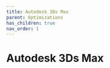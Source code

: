```yaml
---
title: Autodesk 3Ds Max
parent: Optimizations
has_children: true
nav_order: 1
---
```


# Autodesk 3Ds Max
